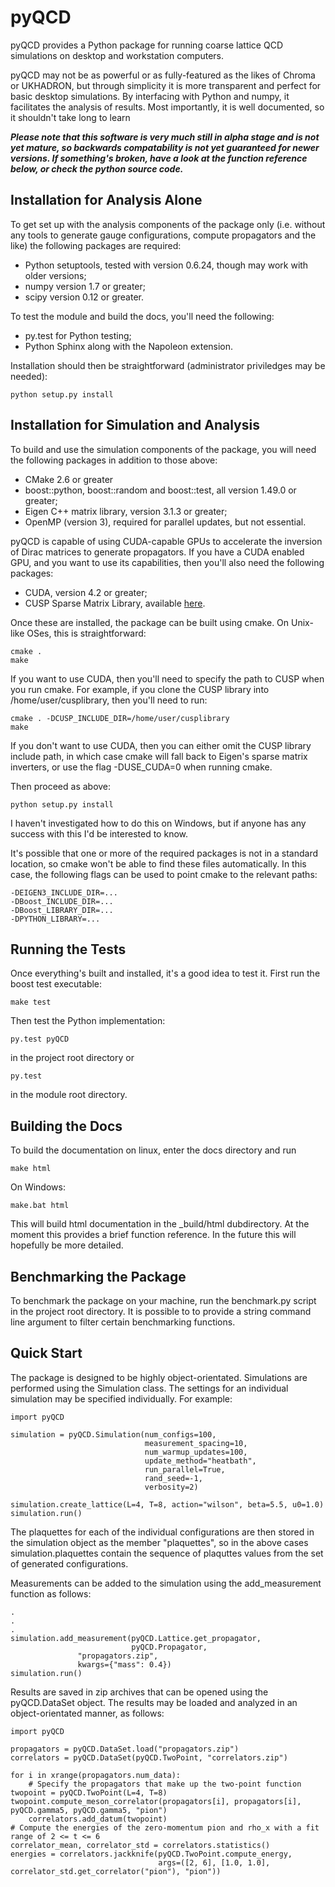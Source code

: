 pyQCD
=====
pyQCD provides a Python package for running coarse lattice QCD simulations on desktop and workstation computers.

pyQCD may not be as powerful or as fully-featured as the likes of Chroma or UKHADRON, but through simplicity it
is more transparent and perfect for basic desktop simulations. By interfacing with Python and numpy, it
facilitates the analysis of results. Most importantly, it is well documented, so it shouldn't take long to
learn

***Please note that this software is very much still in alpha stage and is not yet mature, so backwards
compatability is not yet guaranteed for newer versions. If something's broken, have a look at the function
reference below, or check the python source code.***

Installation for Analysis Alone
-------------------------------
To get set up with the analysis components of the package only (i.e. without any tools to generate gauge
configurations, compute propagators and the like) the following packages are required:

* Python setuptools, tested with version 0.6.24, though may work with older versions;
* numpy version 1.7 or greater;
* scipy version 0.12 or greater.

To test the module and build the docs, you'll need the following:

* py.test for Python testing;
* Python Sphinx along with the Napoleon extension.

Installation should then be straightforward (administrator priviledges may be needed):

    python setup.py install

Installation for Simulation and Analysis
----------------------------------------
To build and use the simulation components of the package, you will need the following packages in addition
to those above:

* CMake 2.6 or greater
* boost::python, boost::random and boost::test, all version 1.49.0 or greater;
* Eigen C++ matrix library, version 3.1.3 or greater;
* OpenMP (version 3), required for parallel updates, but not essential.

pyQCD is capable of using CUDA-capable GPUs to accelerate the inversion of Dirac matrices to generate
propagators. If you have a CUDA enabled GPU, and you want to use its capabilities, then you'll also need the
following packages:

* CUDA, version 4.2 or greater;
* CUSP Sparse Matrix Library, available [here](http://cusplibrary.github.io/).

Once these are installed, the package can be built using cmake. On Unix-like OSes, this is straightforward:

    cmake .
    make

If you want to use CUDA, then you'll need to specify the path to CUSP when you run cmake. For example,
if you clone the CUSP library into /home/user/cusplibrary, then you'll need to run:

    cmake . -DCUSP_INCLUDE_DIR=/home/user/cusplibrary
    make

If you don't want to use CUDA, then you can either omit the CUSP library include path, in which case cmake
will fall back to Eigen's sparse matrix inverters, or use the flag -DUSE_CUDA=0 when running cmake.

Then proceed as above:

    python setup.py install

I haven't investigated how to do this on Windows, but if anyone has any success with this I'd be interested to
know.

It's possible that one or more of the required packages is not in a standard location, so cmake won't be able
to find these files automatically. In this case, the following flags can be used to point cmake to the relevant
paths:

    -DEIGEN3_INCLUDE_DIR=...
    -DBoost_INCLUDE_DIR=...
    -DBoost_LIBRARY_DIR=...
    -DPYTHON_LIBRARY=...

Running the Tests
-----------------
Once everything's built and installed, it's a good idea to test it. First run the boost test executable:

    make test

Then test the Python implementation:

    py.test pyQCD

in the project root directory or

    py.test

in the module root directory.

Building the Docs
-----------------
To build the documentation on linux, enter the docs directory and run

    make html

On Windows:

    make.bat html

This will build html documentation in the _build/html dubdirectory. At the moment this provides a brief function
reference. In the future this will hopefully be more detailed.

Benchmarking the Package
------------------------
To benchmark the package on your machine, run the benchmark.py script in the project root directory. It is
possible to to provide a string command line argument to filter certain benchmarking functions.

Quick Start
-----------

The package is designed to be highly object-orientated. Simulations are performed using the Simulation class.
The settings for an individual simulation may be specified individually. For example:

    import pyQCD
    
    simulation = pyQCD.Simulation(num_configs=100,
                                  measurement_spacing=10,
                                  num_warmup_updates=100,
                                  update_method="heatbath",
                                  run_parallel=True,
                                  rand_seed=-1,
                                  verbosity=2)

    simulation.create_lattice(L=4, T=8, action="wilson", beta=5.5, u0=1.0)
    simulation.run()

The plaquettes for each of the individual configurations are then stored in the simulation object as the member
"plaquettes", so in the above cases simulation.plaquettes contain the sequence of plaquttes values from the set
of generated configurations.

Measurements can be added to the simulation using the add_measurement function as follows:

    .
    .
    .
    simulation.add_measurement(pyQCD.Lattice.get_propagator,
                               pyQCD.Propagator,
			       "propagators.zip",
			       kwargs={"mass": 0.4})
    simulation.run()

Results are saved in zip archives that can be opened using the pyQCD.DataSet object. The results may be loaded
and analyzed in an object-orientated manner, as follows:

    import pyQCD
    
    propagators = pyQCD.DataSet.load("propagators.zip")
    correlators = pyQCD.DataSet(pyQCD.TwoPoint, "correlators.zip")
    
    for i in xrange(propagators.num_data):
        # Specify the propagators that make up the two-point function
	twopoint = pyQCD.TwoPoint(L=4, T=8)
	twopoint.compute_meson_correlator(propagators[i], propagators[i], pyQCD.gamma5, pyQCD.gamma5, "pion")
        correlators.add_datum(twopoint)
    # Compute the energies of the zero-momentum pion and rho_x with a fit range of 2 <= t <= 6
    correlator_mean, correlator_std = correlators.statistics()
    energies = correlators.jackknife(pyQCD.TwoPoint.compute_energy,
                                     args=([2, 6], [1.0, 1.0], correlator_std.get_correlator("pion"), "pion"))
